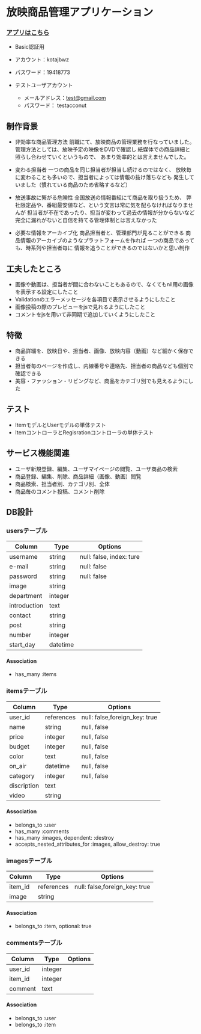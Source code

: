 
# 放映商品管理アプリケーション
### [アプリはこちら]( http://18.177.102.50/)

- Basic認証用
 - アカウント：kotajbwz
 - パスワード：19418773

- テストユーザアカウント
  - メールアドレス：test@gmail.com
  - パスワード： testacconut


## 制作背景

- 非効率な商品管理方法
前職にて、放映商品の管理業務を行なっていました。
管理方法としては、放映予定の映像をDVDで確認し
紙媒体での商品詳細と照らし合わせていくというもので、
あまり効率的とは言えませんでした。

- 変わる担当者
一つの商品を同じ担当者が担当し続けるのではなく、
放映毎に変わることも多いので、担当者によっては情報の抜け落ちなども
発生していました（慣れている商品のため省略するなど）

- 放送事故に繋がる危険性
全国放送の情報番組にて商品を取り扱うため、
弊社限定品や、番組最安値など、という文言は常に気を配らなければなりませんが
担当者が不在であったり、担当が変わって過去の情報が分からないなど
完全に漏れがないと自信を持てる管理体制とは言えなかった

- 必要な情報をアーカイブ化
商品担当者と、管理部門が見ることができる
商品情報のアーカイブのようなプラットフォームを作れば
一つの商品であっても、時系列や担当者毎に
情報を追うことができるのではないかと思い制作


## 工夫したところ
- 画像や動画は、担当者が間に合わないこともあるので、なくてもnil用の画像を表示する設定にしたこと
- Validationのエラーメッセージを各項目で表示させるようにしたこと
- 画像投稿の際のプレビューをjsで見れるようにしたこと
- コメントをjsを用いて非同期で追加していくようにしたこと


## 特徴
- 商品詳細を、放映日や、担当者、画像、放映内容（動画）など細かく保存できる
- 担当者毎のページを作成し、内線番号や連絡先、担当者の商品なども個別で確認できる
- 美容・ファッション・リビングなど、商品をカテゴリ別でも見えるようにした


## テスト
- ItemモデルとUserモデルの単体テスト
- ItemコントローラとRegisrationコントローラの単体テスト

## サービス機能関連
- ユーザ新規登録、編集、ユーザマイページの閲覧、ユーザ商品の検索
- 商品登録、編集、削除、商品詳細（画像、動画）閲覧
- 商品検索、担当者別、カテゴリ別、全体
- 商品毎のコメント投稿、コメント削除


## DB設計

### usersテーブル
|Column|Type|Options|
|------|----|-------|
|username|string|null: false, index: ture|
|e-mail|string|null: false|
|password|string|null: false|
|image|string|
|department|integer|
|introduction|text|
|contact|string|
|post|string|
|number|integer|
|start_day|datetime|

#### Association
- has_many :items


### itemsテーブル
|Column|Type|Options|
|------|----|-------|
|user_id|references|null: false,foreign_key: true|
|name|string|null, false|
|price|integer|null, false|
|budget|integer|null, false|
|color|text|null, false|
|on_air|datetime|null, false|
|category|integer|null, false|
|discription|text|
|video|string|

#### Association
- belongs_to :user
- has_many :comments
- has_many :images, dependent: :destroy
- accepts_nested_attributes_for :images, allow_destroy: true


### imagesテーブル

|Column|Type|Options|
|------|----|-------|
|item_id|references|null: false,foreign_key: true|
|image|string|

#### Association
- belongs_to :item, optional: true


### commentsテーブル

|Column|Type|Options|
|------|----|-------|
|user_id|integer|
|item_id|integer|
|comment|text|

#### Association
-  belongs_to :user 
-  belongs_to :item 










